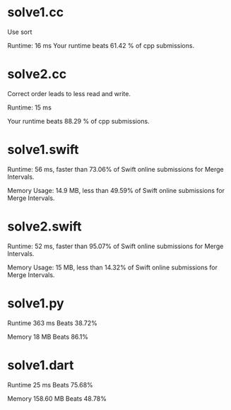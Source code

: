 # solve1.cc

Use sort

Runtime: 16 ms Your runtime beats 61.42 % of cpp submissions.

# solve2.cc

Correct order leads to less read and write.

Runtime: 15 ms

Your runtime beats 88.29 % of cpp submissions.

# solve1.swift

Runtime: 56 ms, faster than 73.06% of Swift online submissions for Merge Intervals.

Memory Usage: 14.9 MB, less than 49.59% of Swift online submissions for Merge Intervals.

# solve2.swift

Runtime: 52 ms, faster than 95.07% of Swift online submissions for Merge Intervals.

Memory Usage: 15 MB, less than 14.32% of Swift online submissions for Merge Intervals.

# solve1.py

Runtime 363 ms Beats 38.72%

Memory 18 MB Beats 86.1%

# solve1.dart

Runtime 25 ms Beats 75.68%

Memory 158.60 MB Beats 48.78%

